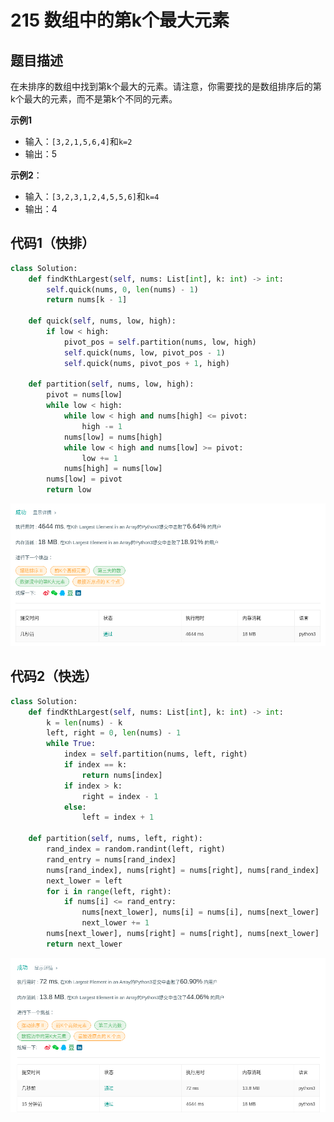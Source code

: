 # 215 数组中的第k个最大元素

## 题目描述

在未排序的数组中找到第k个最大的元素。请注意，你需要找的是数组排序后的第k个最大的元素，而不是第k个不同的元素。

**示例1**

- 输入：`[3,2,1,5,6,4]`和`k=2`
- 输出：5

**示例2**：

- 输入：`[3,2,3,1,2,4,5,5,6]`和`k=4`
- 输出：4

## 代码1（快排）

```python
class Solution:
    def findKthLargest(self, nums: List[int], k: int) -> int:
        self.quick(nums, 0, len(nums) - 1)
        return nums[k - 1]

    def quick(self, nums, low, high):
        if low < high:
            pivot_pos = self.partition(nums, low, high)
            self.quick(nums, low, pivot_pos - 1)
            self.quick(nums, pivot_pos + 1, high)

    def partition(self, nums, low, high):
        pivot = nums[low]
        while low < high:
            while low < high and nums[high] <= pivot:
                high -= 1
            nums[low] = nums[high]
            while low < high and nums[low] >= pivot:
                low += 1
            nums[high] = nums[low]
        nums[low] = pivot
        return low
```

![quick_sort](../png/215_1.png)

## 代码2（快选）

```python
class Solution:
    def findKthLargest(self, nums: List[int], k: int) -> int:
        k = len(nums) - k
        left, right = 0, len(nums) - 1
        while True:
            index = self.partition(nums, left, right)
            if index == k:
                return nums[index]
            if index > k:
                right = index - 1
            else:
                left = index + 1
                
    def partition(self, nums, left, right):
        rand_index = random.randint(left, right)
        rand_entry = nums[rand_index]
        nums[rand_index], nums[right] = nums[right], nums[rand_index]
        next_lower = left
        for i in range(left, right):
            if nums[i] <= rand_entry:
                nums[next_lower], nums[i] = nums[i], nums[next_lower]
                next_lower += 1
        nums[next_lower], nums[right] = nums[right], nums[next_lower]
        return next_lower
```

![quick_select](../png/215_2.png)

